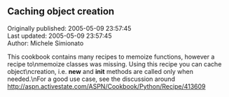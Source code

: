 ## Caching object creation  
Originally published: 2005-05-09 23:57:45  
Last updated: 2005-05-09 23:57:45  
Author: Michele Simionato  
  
This cookbook contains many recipes to memoize functions, however a recipe to\nmemoize classes was missing. Using this recipe you can cache object\ncreation, i.e. __new__ and __init__ methods are called only when needed.\nFor a good use case, see the discussion around http://aspn.activestate.com/ASPN/Cookbook/Python/Recipe/413609